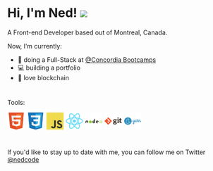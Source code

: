 # Hi, I'm Ned! <img src="https://raw.githubusercontent.com/MartinHeinz/MartinHeinz/master/wave.gif" width="30px">

A Front-end Developer based out of Montreal, Canada.

Now, I’m currently: <br>

  * 🌱 doing a Full-Stack at <a href="https://twitter.com/concordia_btcmp">@Concordia Bootcamps</a> <br>
  * :computer: building a portfolio <br>
  * :rocket: love blockchain

#
Tools:

<img src="https://github.com/devicons/devicon/blob/master/icons/html5/html5-original.svg" alt="HTML logo" width="40" height="40"> <img src="https://github.com/devicons/devicon/blob/master/icons/css3/css3-original.svg" alt="HTML logo" width="40" height="40">
<img src="https://github.com/devicons/devicon/blob/master/icons/javascript/javascript-original.svg" alt="HTML logo" width="40" height="40"> <img src="https://github.com/devicons/devicon/blob/master/icons/react/react-original.svg" alt="HTML logo" width="40" height="40">
<img src="https://github.com/devicons/devicon/blob/master/icons/nodejs/nodejs-original-wordmark.svg" alt="HTML logo" width="40" height="40">
<img src="https://github.com/devicons/devicon/blob/master/icons/git/git-original-wordmark.svg" alt="HTML logo" width="40" height="40">
<img src="https://github.com/devicons/devicon/blob/master/icons/yarn/yarn-original-wordmark.svg" alt="HTML logo" width="40" height="40">
#
If you'd like to stay up to date with me, you can follow me on Twitter<a href="https://twitter.com/nedscode"> @nedcode</a>





<!--
**NedMarafawi/NedMarafawi** is a ✨ _special_ ✨ repository because its `README.md` (this file) appears on your GitHub profile.

[![Twitter Follow](https://img.shields.io/twitter/follow/nedscode?label=Documenting%20my%20journey&style=social)](https://twitter.com/intent/follow?screen_name=nedscode)

![Ned's GitHub stats](https://github-readme-stats.vercel.app/api?username=ndscode&show_icons=true&theme=dark)

<img src="https://github.com/devicons/devicon/blob/master/icons/html5/html5-original.svg" alt="HTML logo" width="40" height="40"> <img src="https://github.com/devicons/devicon/blob/master/icons/css3/css3-original.svg" alt="HTML logo" width="40" height="40">
Here are some ideas to get you started:

- 🔭 I’m currently working on ...
- 🌱 I’m currently learning ...
- 👯 I’m looking to collaborate on ...
- 🤔 I’m looking for help with ...
- 💬 Ask me about ...
- 📫 How to reach me: ...
- 😄 Pronouns: ...
- ⚡ Fun fact: ...
<img class="emoji" alt="memo" height="20" width="20" src="https://github.githubassets.com/images/icons/emoji/unicode/1f4dd.png">
-->
